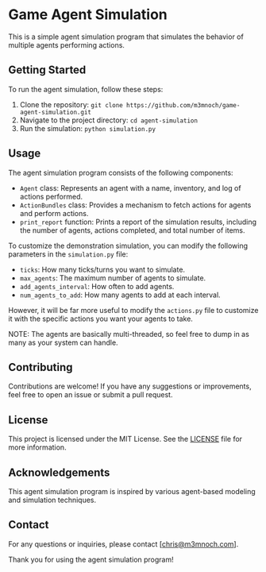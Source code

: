 # Game Agent Simulation

This is a simple agent simulation program that simulates the behavior of multiple agents performing actions.

## Getting Started

To run the agent simulation, follow these steps:

1. Clone the repository: `git clone https://github.com/m3mnoch/game-agent-simulation.git`
2. Navigate to the project directory: `cd agent-simulation`
3. Run the simulation: `python simulation.py`

## Usage

The agent simulation program consists of the following components:

- `Agent` class: Represents an agent with a name, inventory, and log of actions performed.
- `ActionBundles` class: Provides a mechanism to fetch actions for agents and perform actions.
- `print_report` function: Prints a report of the simulation results, including the number of agents, actions completed, and total number of items.

To customize the demonstration simulation, you can modify the following parameters in the `simulation.py` file:

- `ticks`: How many ticks/turns you want to simulate.
- `max_agents`: The maximum number of agents to simulate.
- `add_agents_interval`: How often to add agents.
- `num_agents_to_add`: How many agents to add at each interval.

However, it will be far more useful to modify the `actions.py` file to customize it with the specific actions you want your agents to take.

NOTE:  The agents are basically multi-threaded, so feel free to dump in as many as your system can handle.

## Contributing

Contributions are welcome! If you have any suggestions or improvements, feel free to open an issue or submit a pull request.

## License

This project is licensed under the MIT License. See the [LICENSE](vscode-webview://0l5om06qsts4u5mli8s59cr08vvokmj53010pb30r3l486vgifbe/LICENSE) file for more information.

## Acknowledgements

This agent simulation program is inspired by various agent-based modeling and simulation techniques.

## Contact

For any questions or inquiries, please contact [chris@m3mnoch.com].

Thank you for using the agent simulation program!
